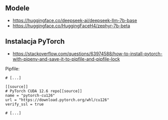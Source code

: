 ## Modele
- https://huggingface.co/deepseek-ai/deepseek-llm-7b-base
- https://huggingface.co/HuggingFaceH4/zephyr-7b-beta

## Instalacja PyTorch
- https://stackoverflow.com/questions/63974588/how-to-install-pytorch-with-pipenv-and-save-it-to-pipfile-and-pipfile-lock

Pipfile: 
```shell
# [...]

[[source]]
# PyTorch CUDA 12.6 repo[[source]]
name = "pytorch-cu126"
url = "https://download.pytorch.org/whl/cu126"
verify_ssl = true

# [...]
```

